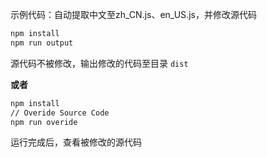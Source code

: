 示例代码：自动提取中文至zh_CN.js、en_US.js，并修改源代码

```sh
npm install
npm run output
```
源代码不被修改，输出修改的代码至目录 `dist`

**或者**

```sh
npm install
// Overide Source Code
npm run overide
```
运行完成后，查看被修改的源代码
